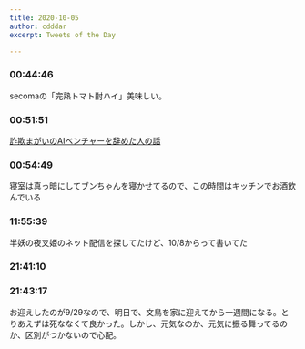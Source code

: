 ```yaml
---
title: 2020-10-05
author: cdddar
excerpt: Tweets of the Day

---
```


### 00:44:46

secomaの「完熟トマト酎ハイ」美味しい。

### 00:51:51

[詐欺まがいのAIベンチャーを辞めた人の話 ](https://anond.hatelabo.jp/20201004132406)

### 00:54:49

寝室は真っ暗にしてブンちゃんを寝かせてるので、この時間はキッチンでお酒飲んでいる

### 11:55:39

半妖の夜叉姫のネット配信を探してたけど、10/8からって書いてた

### 21:41:10

<blockquote class="twitter-tweet"><p lang="ja" dir="ltr"></p><a href="https://twitter.com/tokitadesu/status/1313096490055692291?ref_src=twsrc%5Etfw"></a></blockquote><script async src="https://platform.twitter.com/widgets.js" charset="utf-8"></script>

### 21:43:17

お迎えしたのが9/29なので、明日で、文鳥を家に迎えてから一週間になる。とりあえずは死ななくて良かった。しかし、元気なのか、元気に振る舞ってるのか、区別がつかないので心配。
